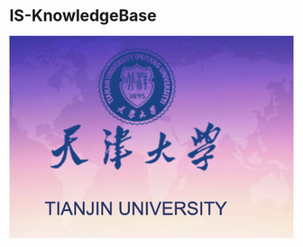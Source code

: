 # IS-KnowledgeBase

![Image text](https://github.com/RobertWeijie/IS-KnowledgeBase/blob/Tianjin-University/Tianjin.png)



